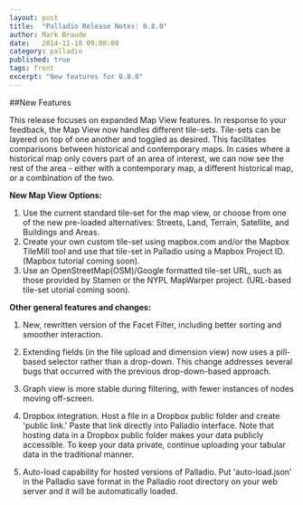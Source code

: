 ```yaml
---
layout: post
title:  "Palladio Release Notes: 0.8.0"
author: Mark Braude
date:   2014-11-18 09:00:00
category: palladio
published: true
tags: front
excerpt: "New features for 0.8.0"
---
```


##New FeaturesThis release focuses on expanded Map View features. In response to your feedback, the Map View now handles different tile-sets. Tile-sets can be layered on top of one another and toggled as desired. This facilitates comparisons between historical and contemporary maps. In cases where a historical map only covers part of an area of interest, we can now see the rest of the area - either with a contemporary map, a different historical map, or a combination of the two.**New Map View Options:**1.	Use the current standard tile-set for the map view, or choose from one of the new pre-loaded alternatives: Streets, Land, Terrain, Satellite, and Buildings and Areas.2.	Create your own custom tile-set using mapbox.com and/or the Mapbox TileMill tool and use that tile-set in Palladio using a Mapbox Project ID. (Mapbox tutorial coming soon).3.	Use an OpenStreetMap(OSM)/Google formatted tile-set URL, such as those provided by Stamen or the NYPL MapWarper project. (URL-based tile-set utorial coming soon).**Other general features and changes:**1. New, rewritten version of the Facet Filter, including better sorting and smoother interaction.2. Extending fields (in the file upload and dimension view) now uses a pill-based selector rather than a drop-down. This change addresses several bugs that occurred with the previous drop-down-based approach.3. Graph view is more stable during filtering, with fewer instances of nodes moving off-screen.4. Dropbox integration. Host a file in a Dropbox public folder and create 'public link.' Paste that link directly into Palladio interface. Note that hosting data in a Dropbox public folder makes your data publicly accessible. To keep your data private, continue uploading your tabular data in the traditional manner.
5. Auto-load capability for hosted versions of Palladio. Put 'auto-load.json' in the Palladio save format in the Palladio root directory on your web server and it will be automatically loaded.